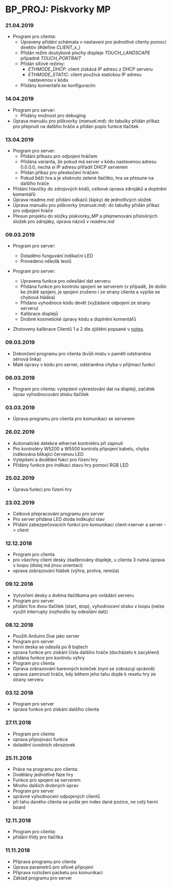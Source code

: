 # BP_PROJ: Piskvorky MP

### 21.04.2019
- Program pro clienta:
  - Upraveny přidání schémata v nastavení pro jednotlivé clienty pomocí direktiv (#define CLIENT_x_)
  - Přidán režim doutykové plochy displeje _TOUCH\_LANDSCAPE_ případně _TOUCH\_PORTRAIT_
  - Přidán síťové režimy:
    - _ETHMODE\_DHCP_: client získává IP adresu z DHCP serveru
    - _ETHMODE\_STATIC_: client používá statickou IP adresu nastavenou v kódu
  - Přidány komentáře ke konfiguracím

### 14.04.2019
- Program pro server:
  - Přidány možnost pro debuging
- Úprava manuálu pro piškvorky (_manual.md_): do tabulky přidán příkaz pro přepnutí na dalšího hráče a přidán popis funkce tlačítek

### 13.04.2019
- Program pro server:
  - Přidání příkazu pro odpojení hráčem
  - Přidána varianta, že pokud má server v kódu nastavenou adresu 0.0.0.0, nechá si IP adresu přiřadit DHCP serverem
  - Přídán příkaz pro přeskočení hráčem
  - Pokud běží hra a je stisknuto zelené tlačítko, hra se přesune na dalšího hráče
- Přidání hlavičky do zdrojových kódů, celkové úprava zdrojáků a doplnění komentářů
- Úprava readme.md: přidání odkazů (šipky) de jednotlivých složek
- Úprava manuálu pro piškvorky (_manual.md_): do tabulky přidán příkaz pro odpojení hráče
- Přesun projektu do složky _piskvorky_MP_ a přejmenování příslošných složek pro zdrojáky, úprava názvů v _readme.md_

### 09.03.2019
- Program pro server:
  - Doladěno funguvání indikační LED
  - Provedeno několik testů

- Program pro server:
  - Upravena funkce pro odesílání dat serveru
  - Přidána funkce pro kontrolu spojení se serverem (v případě, že došlo ke ztrátě spojení, je spojení zrušeno i ze strany clienta a vypíše se chybová hláška)
  - Přidáno vyhodnoce kódu devět (vyžádané odpojení ze strany serveru)
  - Kalibrace displejů
  - Drobné kosmetické úpravy kódu a doplnění komentářů
- Zhotoveny kalibrace Clientů 1 a 2 dle zjištění popsané v [notes](https://github.com/janzavorka/BP_PROJ/blob/master/Notes.md).


### 09.03.2019
- Dokončení programu pro clienta (kvůli místu v paměti odstraněna sériová linka)
- Malé úpravy v kódu pro server, odstraněna chyba v přijímací funkci

### 06.03.2019
- Program pro clienta: vylepšení vykreslování dat na displeji, začátek úprav vyhodnocování stisku tlačítek

### 03.03.2019
- Úprava programu pro clienta pro komunikaci se serverem

### 26.02.2019
- Automatické detekce ethernet kontroléru při zapnutí
- Pro kontroléry W5200 a W5500 kontrola připojení kabelu, chyba indikována blikající červenou LED
- Vylepšení a dodělání fukcí pro řízení hry
- Přidány funkce pro indikaci stavu hry pomocí RGB LED

### 25.02.2019
- Úprava funkcí pro řízení hry

### 23.02.2019
- Celkové přepracování programu pro server
- Pro server přidána LED dioda indikující stav
- Přidání zabezpečovacích funkcí pro komunikaci client->server a server -> client

### 12.12.2018
- Program pro clienta
 - pro všechny client desky zkalibrovány displeje, u clienta 3 nutná úprava v loopu (dislej má jinou orientaci)
 - oprava zobrazování hlášek (výhra, prohra, remíza)

### 09.12.2018
- Vytvoření desky s dvěma tlačítkama pro ovládání serveru
- Program pro server
 - přidání fce dvou tlačítek (start, stop), vyhodnocení stisku v loopu (nelze využít interrupty (rozhodilo by odesílání dat))

### 08.12.2018
- Použití Arduino Due jako server
- Program pro server
 - herní deska se odesílá po 8 bajtech
 - oprava funkce pro získání čísla dalšího hráče (docházelo k zacyklení)
 - přidána funkce pro kontrolu výhry
- Program pro clienta
 - Oprava zobrazování barevných koleček (nyní se zobrazují správně)
 - oprava zamrznutí hráče, kdy během jeho tahu dojde k resetu hry ze strany serveru

### 03.12.2018
- Program pro server
 - úprava funkce pro získání dalšího clienta

### 27.11.2018
- Program pro clienta
 - oprava připojovací funkce
 - doladění úvodních obrazovek


### 25.11.2018
- Práce na programu pro clienta:
 - Dodělány jednotlivé fáze hry
 - Funkce pro spojení se serverem
 - Mnoho dalších drobných úprav
- Program pro server
 - správné vyhodnocení odpojených clientů
 - při tahu daného clienta se pošle jen index dané pozice, ne celý herní board


### 12.11.2018
- Program pro clienta:
 - přidání třídy pro tlačítka

### 11.11.2018
- Příprava programu pro clienta
 - Úprava parametrů pro síťové připojení
 - Příprava rozložení packetu pro komunikaci
- Základ programu pro server
